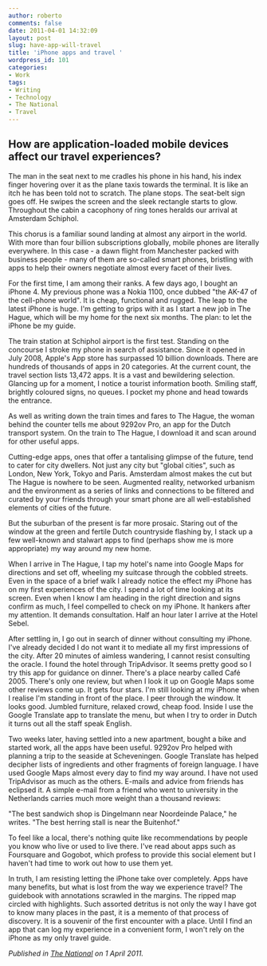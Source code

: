 ```yaml
---
author: roberto
comments: false
date: 2011-04-01 14:32:09
layout: post
slug: have-app-will-travel
title: 'iPhone apps and travel '
wordpress_id: 101
categories:
- Work
tags:
- Writing
- Technology
- The National
- Travel
---
```


<h2 class="subtitle">How are application-loaded mobile devices affect our travel experiences?</h2> 

The man in the seat next to me cradles his phone in his hand, his index finger hovering over it as the plane taxis towards the terminal. It is like an itch he has been told not to scratch. The plane stops. The seat-belt sign goes off. He swipes the screen and the sleek rectangle starts to glow. Throughout the cabin a cacophony of ring tones heralds our arrival at Amsterdam Schiphol.

This chorus is a familiar sound landing at almost any airport in the world. With more than four billion subscriptions globally, mobile phones are literally everywhere. In this case - a dawn flight from Manchester packed with business people - many of them are so-called smart phones, bristling with apps to help their owners negotiate almost every facet of their lives.

For the first time, I am among their ranks. A few days ago, I bought an iPhone 4. My previous phone was a Nokia 1100, once dubbed "the AK-47 of the cell-phone world". It is cheap, functional and rugged. The leap to the latest iPhone is huge. I'm getting to grips with it as I start a new job in The Hague, which will be my home for the next six months. The plan: to let the iPhone be my guide.

The train station at Schiphol airport is the first test. Standing on the concourse I stroke my phone in search of assistance. Since it opened in July 2008, Apple's App store has surpassed 10 billion downloads. There are hundreds of thousands of apps in 20 categories. At the current count, the travel section lists 13,472 apps. It is a vast and bewildering selection. Glancing up for a moment, I notice a tourist information booth. Smiling staff, brightly coloured signs, no queues. I pocket my phone and head towards the entrance.

As well as writing down the train times and fares to The Hague, the woman behind the counter tells me about 9292ov Pro, an app for the Dutch transport system. On the train to The Hague, I download it and scan around for other useful apps.

Cutting-edge apps, ones that offer a tantalising glimpse of the future, tend to cater for city dwellers. Not just any city but "global cities", such as London, New York, Tokyo and Paris. Amsterdam almost makes the cut but The Hague is nowhere to be seen. Augmented reality, networked urbanism and the environment as a series of links and connections to be filtered and curated by your friends through your smart phone are all well-established elements of cities of the future.

But the suburban of the present is far more prosaic. Staring out of the window at the green and fertile Dutch countryside flashing by, I stack up a few well-known and stalwart apps to find (perhaps show me is more appropriate) my way around my new home.

When I arrive in The Hague, I tap my hotel's name into Google Maps for directions and set off, wheeling my suitcase through the cobbled streets. Even in the space of a brief walk I already notice the effect my iPhone has on my first experiences of the city. I spend a lot of time looking at its screen. Even when I know I am heading in the right direction and signs confirm as much, I feel compelled to check on my iPhone. It hankers after my attention. It demands consultation. Half an hour later I arrive at the Hotel Sebel.

After settling in, I go out in search of dinner without consulting my iPhone. I've already decided I do not want it to mediate all my first impressions of the city. After 20 minutes of aimless wandering, I cannot resist consulting the oracle. I found the hotel through TripAdvisor. It seems pretty good so I try this app for guidance on dinner. There's a place nearby called Café 2005. There's only one review, but when I look it up on Google Maps some other reviews come up. It gets four stars. I'm still looking at my iPhone when I realise I'm standing in front of the place. I peer through the window. It looks good. Jumbled furniture, relaxed crowd, cheap food. Inside I use the Google Translate app to translate the menu, but when I try to order in Dutch it turns out all the staff speak English.

Two weeks later, having settled into a new apartment, bought a bike and started work, all the apps have been useful. 9292ov Pro helped with planning a trip to the seaside at Scheveningen. Google Translate has helped decipher lists of ingredients and other fragments of foreign language. I have used Google Maps almost every day to find my way around. I have not used TripAdvisor as much as the others. E-mails and advice from friends has eclipsed it. A simple e-mail from a friend who went to university in the Netherlands carries much more weight than a thousand reviews:

"The best sandwich shop is Dingelmann near Noordeinde Palace," he writes. "The best herring stall is near the Buitenhof."

To feel like a local, there's nothing quite like recommendations by people you know who live or used to live there. I've read about apps such as Foursquare and Gogobot, which profess to provide this social element but I haven't had time to work out how to use them yet.

In truth, I am resisting letting the iPhone take over completely. Apps have many benefits, but what is lost from the way we experience travel? The guidebook with annotations scrawled in the margins. The ripped map circled with highlights. Such assorted detritus is not only the way I have got to know many places in the past, it is a memento of that process of discovery. It is a souvenir of the first encounter with a place. Until I find an app that can log my experience in a convenient form, I won't rely on the iPhone as my only travel guide.

*Published in [The National](http://www.thenational.ae/lifestyle/travel/have-app-will-travel-at-the-expense-of-the-experience?pageCount=0) on 1 April 2011.*